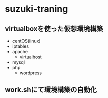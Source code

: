 # suzuki-traning

## virtualboxを使った仮想環境構築
- centOS(linux)
- iptables
- apache
  - virtualhost
- mysql
- php
  - wordpress

## work.shにて環境構築の自動化
